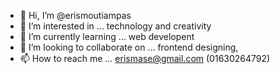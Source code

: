 - 👋 Hi, I’m @erismoutiampas
- 👀 I’m interested in ... technology and creativity
- 🌱 I’m currently learning ... web developent
- 💞️ I’m looking to collaborate on ... frontend designing,
- 📫 How to reach me ... erismase@gmail.com (01630264792)

<!---
erismase/erismase is a ✨ special ✨ repository because its `README.md` (this file) appears on your GitHub profile.
You can click the Preview link to take a look at your changes.
--->
